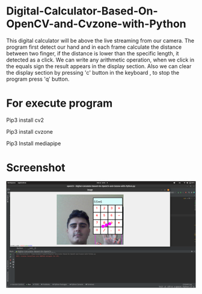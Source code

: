 # Digital-Calculator-Based-On-OpenCV-and-Cvzone-with-Python

This digital calculator will be above the live streaming from our camera. The program first detect our hand and in each frame calculate the distance between two finger, if the distance is lower than the specific length, it detected as a click. We can write any arithmetic operation, when we click in the equals sign the result appears in the display section. Also we can clear the display section by pressing 'c' button in the keyboard , to stop the program press 'q' button.

# For execute program

Pip3 install cv2

Pip3 install cvzone

Pip3 Install mediapipe

# Screenshot
![alt text](https://github.com/KhalidNazzar/Digital-Calculator-Based-On-OpenCV-and-Cvzone-with-Python/blob/main/IMGDigitalCalculator.png)
